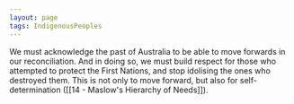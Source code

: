 ```yaml
---
layout: page
tags: IndigenousPeoples 
---
```


We must acknowledge the past of Australia to be able to move forwards in our reconciliation. And in doing so, we must build respect for those who attempted to protect the First Nations, and stop idolising the ones who destroyed them. This is not only to move forward, but also for self-determination ([[14 - Maslow's Hierarchy of Needs]]).